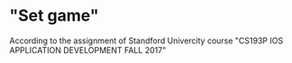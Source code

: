 # "Set game"
According to the assignment of Standford Univercity course "CS193P IOS APPLICATION DEVELOPMENT FALL 2017"
